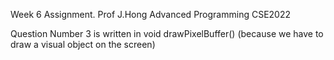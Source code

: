 Week 6 Assignment.
Prof J.Hong
Advanced Programming CSE2022

Question Number 3 is written in void drawPixelBuffer()
(because we have to draw a visual object on the screen)
